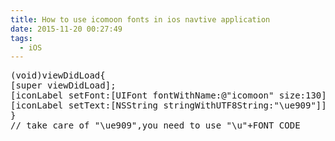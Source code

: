 ```yaml
---
title: How to use icomoon fonts in ios navtive application
date: 2015-11-20 00:27:49
tags:
  - iOS
---
```


<pre class="lang:default decode:true ">(void)viewDidLoad{
[super viewDidLoad];
[iconLabel setFont:[UIFont fontWithName:@"icomoon" size:130]];
[iconLabel setText:[NSString stringWithUTF8String:"\ue909"]];
}
// take care of "\ue909",you need to use "\u"+FONT_CODE</pre>
&nbsp;
